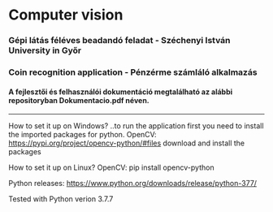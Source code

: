 # Computer vision
### Gépi látás féléves beadandó feladat - Széchenyi István University in Győr
### Coin recognition application - Pénzérme számláló alkalmazás 

#### A fejlesztői és felhasználói dokumentáció megtalálható az alábbi repositoryban Dokumentacio.pdf néven.




--------------------------------------------------------------------------------------


How to set it up on Windows?
 ..to run the application first you need to install the imported packages for python.
 OpenCV: https://pypi.org/project/opencv-python/#files  download and install the packages


How to set it up on Linux?
OpenCV: pip install opencv-python



Python releases: https://www.python.org/downloads/release/python-377/

Tested with Python verion 3.7.7
